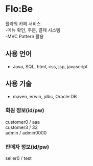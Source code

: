 # Flo:Be
플라워 카페 서비스   
-메뉴 확인, 주문, 결제 시스템    
-MVC Pattern 활용    
     
## 사용 언어
- Java, SQL, html, css, jsp, javascript     
    
## 사용 기술     
- maven, erwin, jdbc, Oracle DB     
   
     
### 회원 정보(id/pw)    
customer0 / aaa    
customer3 / 33   
admin / admin0000   
   
### 판매자 정보(id/pw)   
seller0 / test     
